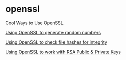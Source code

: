 # openssl
 Cool Ways to Use OpenSSL

[Using OpenSSL to generate random numbers](/01-generate_random_numbers.md)

[Using OpenSSL to check file hashes for integrity](/02-check_file_hash.md)

[Using OpenSSL to work with RSA Public & Private Keys](/03-working_with_rsa_key_pairs.md)
